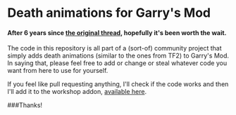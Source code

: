 # Death animations for Garry's Mod
#### After 6 years since [the original thread](https://facepunch.com/showthread.php?t=943751), hopefully it's been worth the wait.

The code in this repository is all part of a (sort-of) community project that simply adds death animations (similar to the ones from TF2) to Garry's Mod. In saying that, please feel free to add or change or steal whatever code you want from here to use for yourself.

If you feel like pull requesting anything, I'll check if the code works and then I'll add it to the workshop addon, [available here](http://steamcommunity.com/sharedfiles/filedetails/?id=701595427).

###Thanks!
